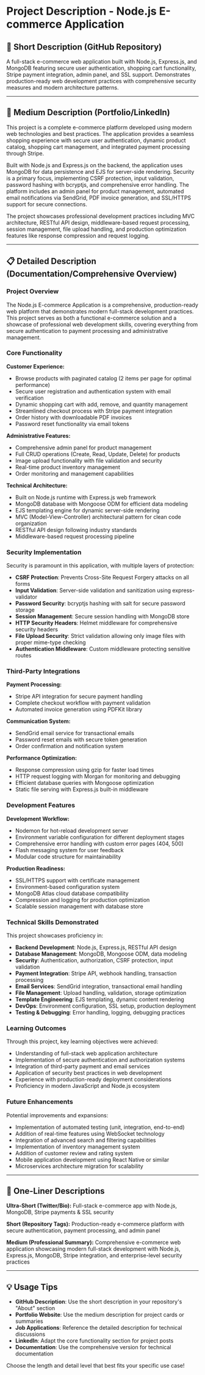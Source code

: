 # Project Description - Node.js E-commerce Application

## 🎯 **Short Description (GitHub Repository)**

A full-stack e-commerce web application built with Node.js, Express.js, and MongoDB featuring secure user authentication, shopping cart functionality, Stripe payment integration, admin panel, and SSL support. Demonstrates production-ready web development practices with comprehensive security measures and modern architecture patterns.

---

## 📝 **Medium Description (Portfolio/LinkedIn)**

This project is a complete e-commerce platform developed using modern web technologies and best practices. The application provides a seamless shopping experience with secure user authentication, dynamic product catalog, shopping cart management, and integrated payment processing through Stripe. 

Built with Node.js and Express.js on the backend, the application uses MongoDB for data persistence and EJS for server-side rendering. Security is a primary focus, implementing CSRF protection, input validation, password hashing with bcryptjs, and comprehensive error handling. The platform includes an admin panel for product management, automated email notifications via SendGrid, PDF invoice generation, and SSL/HTTPS support for secure connections.

The project showcases professional development practices including MVC architecture, RESTful API design, middleware-based request processing, session management, file upload handling, and production optimization features like response compression and request logging.

---

## 📋 **Detailed Description (Documentation/Comprehensive Overview)**

### **Project Overview**

The Node.js E-commerce Application is a comprehensive, production-ready web platform that demonstrates modern full-stack development practices. This project serves as both a functional e-commerce solution and a showcase of professional web development skills, covering everything from secure authentication to payment processing and administrative management.

### **Core Functionality**

**Customer Experience:**
- Browse products with paginated catalog (2 items per page for optimal performance)
- Secure user registration and authentication system with email verification
- Dynamic shopping cart with add, remove, and quantity management
- Streamlined checkout process with Stripe payment integration
- Order history with downloadable PDF invoices
- Password reset functionality via email tokens

**Administrative Features:**
- Comprehensive admin panel for product management
- Full CRUD operations (Create, Read, Update, Delete) for products
- Image upload functionality with file validation and security
- Real-time product inventory management
- Order monitoring and management capabilities

**Technical Architecture:**
- Built on Node.js runtime with Express.js web framework
- MongoDB database with Mongoose ODM for efficient data modeling
- EJS templating engine for dynamic server-side rendering
- MVC (Model-View-Controller) architectural pattern for clean code organization
- RESTful API design following industry standards
- Middleware-based request processing pipeline

### **Security Implementation**

Security is paramount in this application, with multiple layers of protection:
- **CSRF Protection**: Prevents Cross-Site Request Forgery attacks on all forms
- **Input Validation**: Server-side validation and sanitization using express-validator
- **Password Security**: bcryptjs hashing with salt for secure password storage
- **Session Management**: Secure session handling with MongoDB store
- **HTTP Security Headers**: Helmet middleware for comprehensive security headers
- **File Upload Security**: Strict validation allowing only image files with proper mime-type checking
- **Authentication Middleware**: Custom middleware protecting sensitive routes

### **Third-Party Integrations**

**Payment Processing:**
- Stripe API integration for secure payment handling
- Complete checkout workflow with payment validation
- Automated invoice generation using PDFKit library

**Communication System:**
- SendGrid email service for transactional emails
- Password reset emails with secure token generation
- Order confirmation and notification system

**Performance Optimization:**
- Response compression using gzip for faster load times
- HTTP request logging with Morgan for monitoring and debugging
- Efficient database queries with Mongoose optimization
- Static file serving with Express.js built-in middleware

### **Development Features**

**Development Workflow:**
- Nodemon for hot-reload development server
- Environment variable configuration for different deployment stages
- Comprehensive error handling with custom error pages (404, 500)
- Flash messaging system for user feedback
- Modular code structure for maintainability

**Production Readiness:**
- SSL/HTTPS support with certificate management
- Environment-based configuration system
- MongoDB Atlas cloud database compatibility
- Compression and logging for production optimization
- Scalable session management with database store

### **Technical Skills Demonstrated**

This project showcases proficiency in:
- **Backend Development**: Node.js, Express.js, RESTful API design
- **Database Management**: MongoDB, Mongoose ODM, data modeling
- **Security**: Authentication, authorization, CSRF protection, input validation
- **Payment Integration**: Stripe API, webhook handling, transaction processing
- **Email Services**: SendGrid integration, transactional email handling
- **File Management**: Upload handling, validation, storage optimization
- **Template Engineering**: EJS templating, dynamic content rendering
- **DevOps**: Environment configuration, SSL setup, production deployment
- **Testing & Debugging**: Error handling, logging, debugging practices

### **Learning Outcomes**

Through this project, key learning objectives were achieved:
- Understanding of full-stack web application architecture
- Implementation of secure authentication and authorization systems
- Integration of third-party payment and email services
- Application of security best practices in web development
- Experience with production-ready deployment considerations
- Proficiency in modern JavaScript and Node.js ecosystem

### **Future Enhancements**

Potential improvements and expansions:
- Implementation of automated testing (unit, integration, end-to-end)
- Addition of real-time features using WebSocket technology
- Integration of advanced search and filtering capabilities
- Implementation of inventory management system
- Addition of customer review and rating system
- Mobile application development using React Native or similar
- Microservices architecture migration for scalability

---

## 🔖 **One-Liner Descriptions**

**Ultra-Short (Twitter/Bio):**
Full-stack e-commerce app with Node.js, MongoDB, Stripe payments & SSL security

**Short (Repository Tags):**
Production-ready e-commerce platform with secure authentication, payment processing, and admin panel

**Medium (Professional Summary):**
Comprehensive e-commerce web application showcasing modern full-stack development with Node.js, Express.js, MongoDB, Stripe integration, and enterprise-level security practices

---

## 💡 **Usage Tips**

- **GitHub Description**: Use the short description in your repository's "About" section
- **Portfolio Website**: Use the medium description for project cards or summaries
- **Job Applications**: Reference the detailed description for technical discussions
- **LinkedIn**: Adapt the core functionality section for project posts
- **Documentation**: Use the comprehensive version for technical documentation

Choose the length and detail level that best fits your specific use case!
